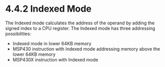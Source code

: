 # 4.4.2 Indexed Mode

The Indexed mode calculates the address of the operand by adding the signed index to a CPU register. The Indexed mode has three addressing possibilities:

- Indexed mode in lower 64KB memory
- MSP430 instruction with Indexed mode addressing memory above the lower 64KB memory
- MSP430X instruction with Indexed mode
